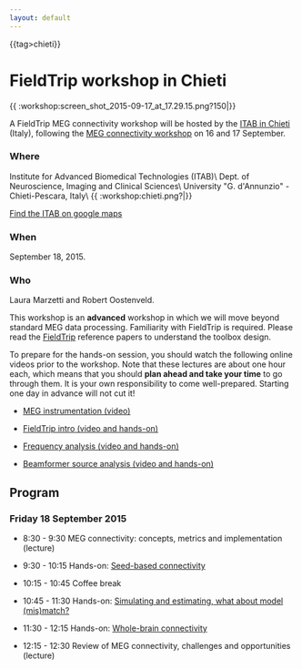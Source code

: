 ```yaml
---
layout: default
---
```


{{tag>chieti}}

#  FieldTrip workshop in Chieti 

{{ :workshop:screen_shot_2015-09-17_at_17.29.15.png?150|}}

A FieldTrip MEG connectivity workshop will be hosted by the [ITAB in Chieti](http://www.itab.unich.it) (Italy), following the [MEG connectivity workshop](https://www.jiscmail.ac.uk/cgi-bin/webadmin?A2=ind1508&L=MEGCOMMUNITY&F=&S=&P=6229) on 16 and 17 September.

### Where

Institute for Advanced Biomedical Technologies (ITAB)\\
Dept. of Neuroscience, Imaging and Clinical Sciences\\
University "G. d'Annunzio" - Chieti-Pescara, Italy\\
{{ :workshop:chieti.png?|}}

[Find the ITAB on google maps](https://www.google.nl/maps/place/Istituto+per+le+Tecnologie+Avanzate+Biomediche,+66100+Chieti+CH,+Italië/@42.3667541,14.148373,17z/data=!4m7!1m4!3m3!1s0x1331ac2c47560d77/0x71decc418c53312d!2sVia+Colle+dell'Ara,+66100+Chieti+CH,+Italië!3b1!3m1!1s0x1331ac2c973b8067/0x27369d91f2b65216?hl=nl)


### When

September 18, 2015. 

### Who

Laura Marzetti and Robert Oostenveld.

This workshop is an **advanced** workshop in which we will move beyond standard MEG data processing. Familiarity with FieldTrip is required. Please read the [FieldTrip](http://www.hindawi.com/journals/cin/2011/156869/) reference papers to understand the toolbox design.  

To prepare for the hands-on session, you should watch the following online videos prior to the workshop. Note that these lectures are about one hour each, which means that you should **plan ahead and take your time** to go through them. It is your own responsibility to come well-prepared. Starting one day in advance will not cut it!


*  [MEG instrumentation (video)](https://www.youtube.com/watch?v=15Qs4fuPpes)

*  [FieldTrip intro (video and hands-on)](http://www.fieldtriptoolbox.org/tutorial/introduction)

*  [Frequency analysis (video and hands-on)](http://www.fieldtriptoolbox.org/tutorial/timefrequencyanalysis) 

*  [Beamformer source analysis (video and hands-on)](http://www.fieldtriptoolbox.org/tutorial/beamformer)

## Program

### Friday 18 September 2015


*  8:30 - 9:30 MEG connectivity: concepts, metrics and implementation (lecture)

*  9:30 - 10:15 Hands-on: [Seed-based connectivity](/tutorial/chieti/virtualchannel)

*  10:15 - 10:45 Coffee break

*  10:45 - 11:30 Hands-on: [Simulating and estimating, what about model (mis)match?](/tutorial/chieti/simulation)

*  11:30 - 12:15 Hands-on: [Whole-brain connectivity](/tutorial/chieti/wholebrain)

*  12:15 - 12:30 Review of MEG connectivity, challenges and opportunities (lecture)
